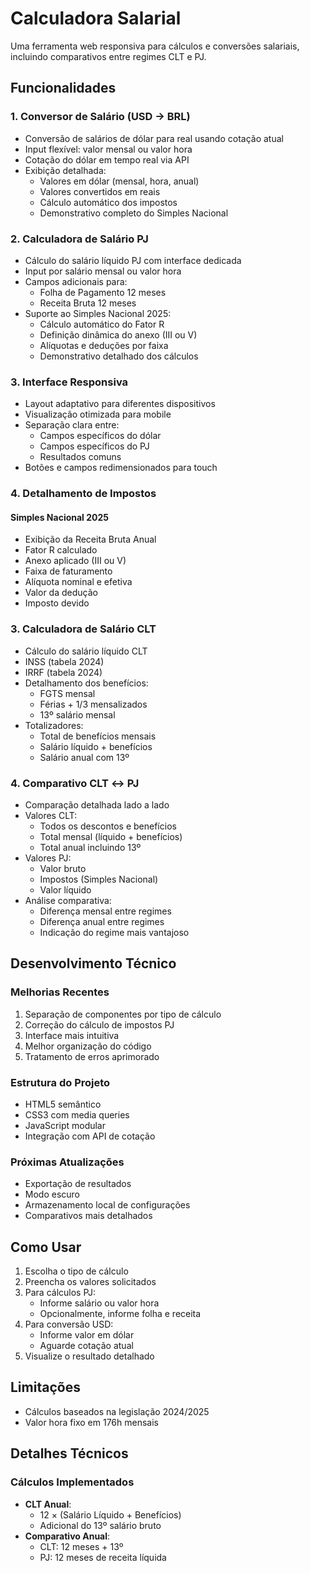 # Calculadora Salarial

Uma ferramenta web responsiva para cálculos e conversões salariais, incluindo comparativos entre regimes CLT e PJ.

## Funcionalidades

### 1. Conversor de Salário (USD → BRL)
- Conversão de salários de dólar para real usando cotação atual
- Input flexível: valor mensal ou valor hora
- Cotação do dólar em tempo real via API
- Exibição detalhada:
  - Valores em dólar (mensal, hora, anual)
  - Valores convertidos em reais
  - Cálculo automático dos impostos
  - Demonstrativo completo do Simples Nacional

### 2. Calculadora de Salário PJ
- Cálculo do salário líquido PJ com interface dedicada
- Input por salário mensal ou valor hora
- Campos adicionais para:
  - Folha de Pagamento 12 meses
  - Receita Bruta 12 meses
- Suporte ao Simples Nacional 2025:
  - Cálculo automático do Fator R
  - Definição dinâmica do anexo (III ou V)
  - Alíquotas e deduções por faixa
  - Demonstrativo detalhado dos cálculos

### 3. Interface Responsiva
- Layout adaptativo para diferentes dispositivos
- Visualização otimizada para mobile
- Separação clara entre:
  - Campos específicos do dólar
  - Campos específicos do PJ
  - Resultados comuns
- Botões e campos redimensionados para touch

### 4. Detalhamento de Impostos
#### Simples Nacional 2025
- Exibição da Receita Bruta Anual
- Fator R calculado
- Anexo aplicado (III ou V)
- Faixa de faturamento
- Alíquota nominal e efetiva
- Valor da dedução
- Imposto devido

### 3. Calculadora de Salário CLT
- Cálculo do salário líquido CLT
- INSS (tabela 2024)
- IRRF (tabela 2024)
- Detalhamento dos benefícios:
  - FGTS mensal
  - Férias + 1/3 mensalizados
  - 13º salário mensal
- Totalizadores:
  - Total de benefícios mensais
  - Salário líquido + benefícios
  - Salário anual com 13º

### 4. Comparativo CLT ↔ PJ
- Comparação detalhada lado a lado
- Valores CLT:
  - Todos os descontos e benefícios
  - Total mensal (líquido + benefícios)
  - Total anual incluindo 13º
- Valores PJ:
  - Valor bruto
  - Impostos (Simples Nacional)
  - Valor líquido
- Análise comparativa:
  - Diferença mensal entre regimes
  - Diferença anual entre regimes
  - Indicação do regime mais vantajoso

## Desenvolvimento Técnico

### Melhorias Recentes
1. Separação de componentes por tipo de cálculo
2. Correção do cálculo de impostos PJ
3. Interface mais intuitiva
4. Melhor organização do código
5. Tratamento de erros aprimorado

### Estrutura do Projeto
- HTML5 semântico
- CSS3 com media queries
- JavaScript modular
- Integração com API de cotação

### Próximas Atualizações
- Exportação de resultados
- Modo escuro
- Armazenamento local de configurações
- Comparativos mais detalhados

## Como Usar

1. Escolha o tipo de cálculo
2. Preencha os valores solicitados
3. Para cálculos PJ:
   - Informe salário ou valor hora
   - Opcionalmente, informe folha e receita
4. Para conversão USD:
   - Informe valor em dólar
   - Aguarde cotação atual
5. Visualize o resultado detalhado

## Limitações
- Cálculos baseados na legislação 2024/2025
- Valor hora fixo em 176h mensais

## Detalhes Técnicos

### Cálculos Implementados
- **CLT Anual**: 
  - 12 × (Salário Líquido + Benefícios)
  - Adicional do 13º salário bruto
- **Comparativo Anual**:
  - CLT: 12 meses + 13º
  - PJ: 12 meses de receita líquida